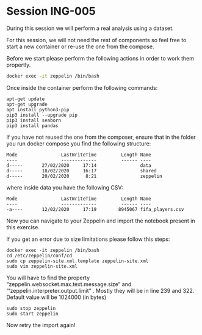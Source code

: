 # Session ING-005 

During this session we will perform a real analysis using a dataset.

For this session, we will not need the rest of components so feel free to start a new container or re-use the one from the compose.

Before we start please perform the following actions in order to work them propertly.

```bash
docker exec -it zeppelin /bin/bash
```

Once inside the container perform the following commands:

```
apt-get update
apt-get upgrade
apt install python3-pip
pip3 install --upgrade pip
pip3 install seaborn
pip3 install pandas
```

If you have not reused the one from the composer, ensure that in the folder you run docker compose you find the following structure:

```
Mode                LastWriteTime         Length Name
----                -------------         ------ ----
d-----       27/02/2020     17:14                data
d-----       18/02/2020     16:17                shared
d-----       20/02/2020      8:21                zeppelin
```

where inside data you have the following CSV:

```
Mode                LastWriteTime         Length Name
----                -------------         ------ ----
-a----       12/02/2020     17:19        8945067 fifa_players.csv
```

Now you can navigate to your Zeppelin and import the notebook present in this exercise.

If you get an error due to size limitations please follow this steps:

```
docker exec -it zeppelin /bin/bash
cd /etc/zeppelin/conf/cd 
sudo cp zeppelin-site.xml.template zeppelin-site.xml
sudo vim zeppelin-site.xml
```
You will have to find the property “zeppelin.websocket.max.text.message.size” and “‘zeppelin.interpreter.output.limit” . Mostly they will be in line 239 and 322. Default value will be 1024000 (in bytes)

```
sudo stop zeppelin
sudo start zeppelin
```
Now retry the import again!
